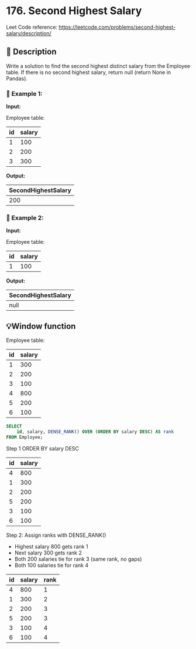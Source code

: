 # 176. Second Highest Salary

Leet Code reference: https://leetcode.com/problems/second-highest-salary/description/

## 📌 Description 

Write a solution to find the second highest distinct salary from the Employee table. If there is no second highest 
salary, return null (return None in Pandas).

### 📌 Example 1:

**Input:**

Employee table:

| id | salary |
|----|--------|
| 1  | 100    |
| 2  | 200    |
| 3  | 300    |

**Output:**

| SecondHighestSalary |
|--------------------|
| 200                |

### 📌 Example 2:

**Input:**

Employee table:

| id | salary |
|----|--------|
| 1  | 100    |

**Output:**

| SecondHighestSalary |
|---------------------|
| null                |

## 💡Window function

Employee table:

| id | salary |
|----|--------|
| 1  | 300    |
| 2  | 200    |
| 3  | 100    |
| 4  | 800    |
| 5  | 200    |
| 6  | 100    |

```sql
SELECT 
    id, salary, DENSE_RANK() OVER (ORDER BY salary DESC) AS rank
FROM Employee;
```

Step 1 ORDER BY salary DESC

| id | salary |
|----|--------|
| 4  | 800    |
| 1  | 300    |
| 2  | 200    |
| 5  | 200    |
| 3  | 100    |
| 6  | 100    |

Step 2: Assign ranks with DENSE_RANK()
- Highest salary 800 gets rank 1
- Next salary 300 gets rank 2
- Both 200 salaries tie for rank 3 (same rank, no gaps)
- Both 100 salaries tie for rank 4

| id | salary | rank |
|----|--------|------|
| 4  | 800    | 1    |
| 1  | 300    | 2    |
| 2  | 200    | 3    |
| 5  | 200    | 3    |
| 3  | 100    | 4    |
| 6  | 100    | 4    |
